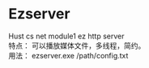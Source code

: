 # Ezserver
Hust cs net module1   ez   http server   
特点：
可以播放媒体文件，多线程，简约。   
用法：
ezserver.exe /path/config.txt
